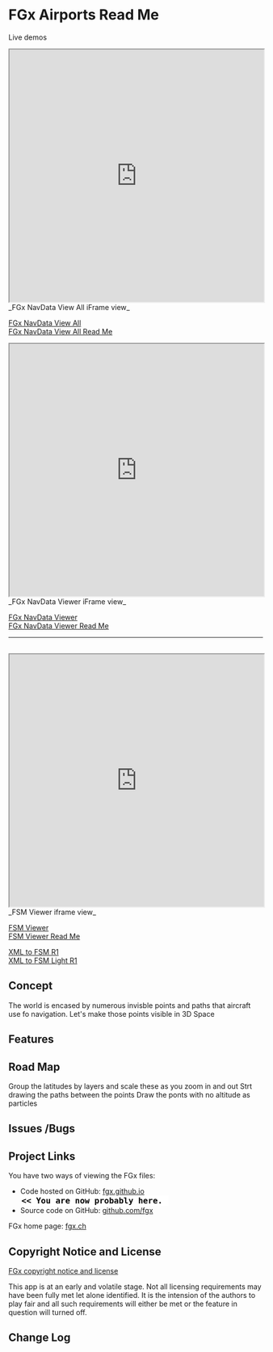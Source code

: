 FGx Airports Read Me
====================


Live demos  

<iframe src="http://fgx.github.io/fgx-airports/navdata-view-all/latest/" width=100% height=500px class='overview' >
There is an `iframe` here. It is not visible when viewed on github.com/fgx. To view, please go to fgx.github.io. See 'Project Links' just below.
</iframe>  
_FGx NavData View All iFrame view_

[FGx NavData View All]( http://fgx.github.io/fgx-airports/navdata-view-all/latest/ )  
[FGx NavData View All Read Me]( http://fgx.github.io/fgx-airports/navdata-view-all/ )


<iframe src="http://fgx.github.io/fgx-airports/navdata-viewer/latest/" width=100% height=500px class='overview' >
There is an `iframe` here. It is not visible when viewed on github.com/fgx. To view, please go to fgx.github.io. See 'Project Links' just below.
</iframe>  
_FGx NavData Viewer iFrame view_

[FGx NavData Viewer]( http://fgx.github.io/fgx-airports/navdata-viewer/latest/ )  
[FGx NavData Viewer Read Me]( http://fgx.github.io/fgx-airports/navdata-viewer/ )

<hr>
<br>
<iframe src="http://fgx.github.io/fgx-airports/fsm-viewer/r1/fsm-viewer.html" width=100% height=500px class='overview' >
There is an `iframe` here. It is not visible when viewed on github.com/fgx. To view, please go to fgx.github.io. See 'Project Links' just below.
</iframe>   
_FSM Viewer iframe view_

[FSM Viewer]( http://fgx.github.io/fgx-airports/fsm-viewer/latest/ )  
[FSM Viewer Read Me ]( http://fgx.github.io/fgx-airports/fsm-viewer/ )  

[XML to FSM R1]( http://fgx.github.io/fgx-airports/xml-to-fsm/r1/xml-to-fsm.html )  
[XML to FSM Light R1]( http://fgx.github.io/fgx-airports/xml-to-fsm/r1/xml-to-fsm-light.html )




## Concept
The world is encased by numerous invisble points and paths that aircraft use fo navigation. Let's make those points visible in 3D Space

## Features


## Road Map
Group the latitudes by layers and scale these as you zoom in and out
Strt drawing the paths between the points
Draw the ponts with no altitude as particles

## Issues /Bugs


## Project Links

You have two ways of viewing the FGx files:

* Code hosted on GitHub: [fgx.github.io]( http://fgx.github.io/fgx-airports/ "view the files as apps." ) <input value="<< You are now probably here." size=28 style="font:bold 12pt monospace;border-width:0;" >  
* Source code on GitHub: [github.com/fgx]( https://github.com/fgx/fgx-airports/ "View the files as source code." ) <scan style=display:none ><< You are now probably here.</scan>

FGx home page: [fgx.ch]( http://www.fgx.ch )

## Copyright Notice and License

[FGx copyright notice and license]( https://github.com/fgx/fgx.github.io/blob/master/fgx-copyright-notice-and-license.md )

This app is at an early and volatile stage. Not all licensing requirements may have been fully met let alone identified. It is the intension of the authors to play fair and all such requirements will either be met or the feature in question will turned off.


## Change Log




